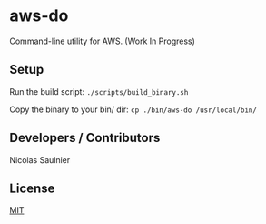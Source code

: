 # aws-do
Command-line utility for AWS. (Work In Progress)

## Setup
Run the build script: `./scripts/build_binary.sh`

Copy the binary to your bin/ dir: `cp ./bin/aws-do /usr/local/bin/`

## Developers / Contributors
Nicolas Saulnier

## License
[MIT](LICENSE.md)

